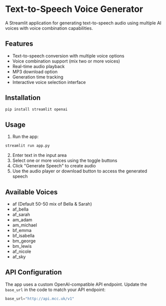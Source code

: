 # Text-to-Speech Voice Generator

A Streamlit application for generating text-to-speech audio using multiple AI voices with voice combination capabilities.

## Features
- Text-to-speech conversion with multiple voice options
- Voice combination support (mix two or more voices)
- Real-time audio playback
- MP3 download option
- Generation time tracking
- Interactive voice selection interface

## Installation
```bash
pip install streamlit openai
```

## Usage
1. Run the app:
```bash
streamlit run app.py
```

2. Enter text in the input area
3. Select one or more voices using the toggle buttons
4. Click "Generate Speech" to create audio
5. Use the audio player or download button to access the generated speech

## Available Voices
- af (Default 50-50 mix of Bella & Sarah)
- af_bella
- af_sarah
- am_adam
- am_michael
- bf_emma
- bf_isabella
- bm_george
- bm_lewis
- af_nicole
- af_sky

## API Configuration
The app uses a custom OpenAI-compatible API endpoint. Update the `base_url` in the code to match your API endpoint:
```python
base_url="http://api.mcc.uk/v1"
```